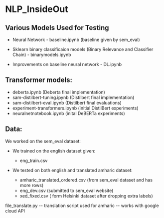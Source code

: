 # NLP_InsideOut

## Various Models Used for Testing

  -  Neural Network - baseline.ipynb (baseline given by sem_eval)

  -  Sklearn binary classificaion models (Binary Relevance and Classifier Chain) - binarymodels.ipynb 

  -  Improvements on baseline neural network - DL.ipynb

## Transformer models:
   - deberta.ipynb (Deberta final implementation)
   - sam-distilbert-tuning.ipynb (Distilbert final implementation)
   - sam-distilbert-eval.ipynb (Distilbert final evaluations)
   - experiment-transformers.ipynb (initial DistilBert experiments)
   - neuralnetnotebook.ipynb (inital DeBERTa experiments)

## Data:
We worked on the sem_eval dataset:

 - We trained on the english dataset given:
     
   - eng_train.csv
          
 - We tested on both english and translated amharic dataset:
     
   - amharic_translated_ordered.csv (from sem_eval dataset and has more rows)
   - eng_dev.csv (submitted to sem_eval website)
   - xed_fixed.csv ( form Helsinki dataset after dropping extra labels)

file_translate.py  -- translation script used for amharic -- works with google cloud API
      



